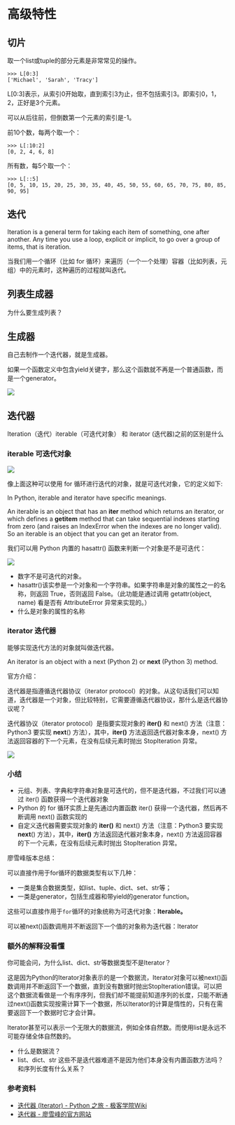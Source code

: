 # 高级特性

## 切片

取一个list或tuple的部分元素是非常常见的操作。

```
>>> L[0:3]
['Michael', 'Sarah', 'Tracy']
```

L[0:3]表示，从索引0开始取，直到索引3为止，但不包括索引3。即索引0，1，2，正好是3个元素。

可以从后往前，但倒数第一个元素的索引是-1。

前10个数，每两个取一个：

```
>>> L[:10:2]
[0, 2, 4, 6, 8]
```
所有数，每5个取一个：

```
>>> L[::5]
[0, 5, 10, 15, 20, 25, 30, 35, 40, 45, 50, 55, 60, 65, 70, 75, 80, 85, 90, 95]
```

## 迭代

Iteration is a general term for taking each item of something, one after another. Any time you use a loop, explicit or implicit, to go over a group of items, that is iteration.

当我们用一个循环（比如 for 循环）来遍历（一个一个处理）容器（比如列表，元组）中的元素时，这种遍历的过程就叫迭代。

## 列表生成器

为什么要生成列表？

## 生成器

自己去制作一个迭代器，就是生成器。

如果一个函数定义中包含yield关键字，那么这个函数就不再是一个普通函数，而是一个generator。

![](https://ws2.sinaimg.cn/large/006tNc79ly1g5xa63r8oxj30oo0qwwgd.jpg)

## 迭代器

Iteration（迭代）iterable（可迭代对象） 和 iterator (迭代器)之前的区别是什么


### iterable 可迭代对象

![](https://ws2.sinaimg.cn/large/006tNc79ly1g5x4ovn5ikj30l206sdg0.jpg)

像上面这种可以使用 for 循环进行迭代的对象，就是可迭代对象，它的定义如下:

In Python, iterable and iterator have specific meanings.

An iterable is an object that has an __iter__ method which returns an iterator, or which defines a __getitem__ method that can take sequential indexes starting from zero (and raises an IndexError when the indexes are no longer valid). So an iterable is an object that you can get an iterator from.

我们可以用 Python 内置的 hasattr() 函数来判断一个对象是不是可迭代：

![](https://ws3.sinaimg.cn/large/006tNc79ly1g5x4w4dws9j30sa0p877r.jpg)

- 数字不是可迭代的对象。
- hasattr()该实参是一个对象和一个字符串。如果字符串是对象的属性之一的名称，则返回 True，否则返回 False。（此功能是通过调用 getattr(object, name) 看是否有 AttributeError 异常来实现的。）
- 什么是对象的属性的名称

### iterator 迭代器

能够实现迭代方法的对象就叫做迭代器。

An iterator is an object with a next (Python 2) or __next__ (Python 3) method.

官方介绍：

迭代器是指遵循迭代器协议（iterator protocol）的对象。从这句话我们可以知道，迭代器是一个对象，但比较特别，它需要遵循迭代器协议，那什么是迭代器协议呢？

迭代器协议（iterator protocol）是指要实现对象的 __iter()__ 和 next() 方法（注意：Python3 要实现 __next__() 方法），其中，__iter()__ 方法返回迭代器对象本身，next() 方法返回容器的下一个元素，在没有后续元素时抛出 StopIteration 异常。

![](https://ws1.sinaimg.cn/large/006tNc79ly1g5x9eek1icj30rk0m20vb.jpg)


### 小结

- 元组、列表、字典和字符串对象是可迭代的，但不是迭代器，不过我们可以通过 iter() 函数获得一个迭代器对象
- Python 的 for 循环实质上是先通过内置函数 iter() 获得一个迭代器，然后再不断调用 next() 函数实现的
- 自定义迭代器需要实现对象的 __iter()__ 和 next() 方法（注意：Python3 要实现 __next__() 方法），其中，__iter()__ 方法返回迭代器对象本身，next() 方法返回容器的下一个元素，在没有后续元素时抛出 StopIteration 异常。

廖雪峰版本总结：

可以直接作用于for循环的数据类型有以下几种：

- 一类是集合数据类型，如list、tuple、dict、set、str等；
- 一类是generator，包括生成器和带yield的generator function。

这些可以直接作用于`for`循环的对象统称为可迭代对象：**Iterable。**

可以被next()函数调用并不断返回下一个值的对象称为迭代器：Iterator


### 额外的解释没看懂

你可能会问，为什么list、dict、str等数据类型不是Iterator？

这是因为Python的Iterator对象表示的是一个数据流，Iterator对象可以被next()函数调用并不断返回下一个数据，直到没有数据时抛出StopIteration错误。可以把这个数据流看做是一个有序序列，但我们却不能提前知道序列的长度，只能不断通过next()函数实现按需计算下一个数据，所以Iterator的计算是惰性的，只有在需要返回下一个数据时它才会计算。

Iterator甚至可以表示一个无限大的数据流，例如全体自然数。而使用list是永远不可能存储全体自然数的。

- 什么是数据流？
- list、dict、str 这些不是迭代器难道不是因为他们本身没有内置函数方法吗？和序列长度有什么关系？

### 参考资料

- [迭代器 (Iterator) - Python 之旅 - 极客学院Wiki](https://wiki.jikexueyuan.com/project/explore-python/Advanced-Features/iterator.html)
- [迭代器 - 廖雪峰的官方网站](https://www.liaoxuefeng.com/wiki/1016959663602400/1017323698112640)

